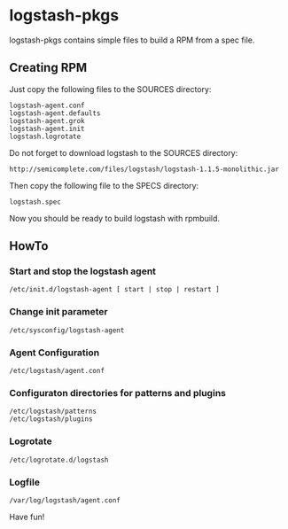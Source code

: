 # logstash-pkgs

logstash-pkgs contains simple files to build a RPM from a spec file.

## Creating RPM
Just copy the following files to the SOURCES directory:

    logstash-agent.conf
    logstash-agent.defaults
    logstash-agent.grok
    logstash-agent.init
    logstash.logrotate

Do not forget to download logstash to the SOURCES directory:

    http://semicomplete.com/files/logstash/logstash-1.1.5-monolithic.jar

Then copy the following file to the SPECS directory:

    logstash.spec

Now you should be ready to build logstash with rpmbuild.

## HowTo

### Start and stop the logstash agent

    /etc/init.d/logstash-agent [ start | stop | restart ]

### Change init parameter

    /etc/sysconfig/logstash-agent

### Agent Configuration

    /etc/logstash/agent.conf

### Configuraton directories for patterns and plugins

    /etc/logstash/patterns
    /etc/logstash/plugins

### Logrotate

    /etc/logrotate.d/logstash

### Logfile

    /var/log/logstash/agent.conf

Have fun!
